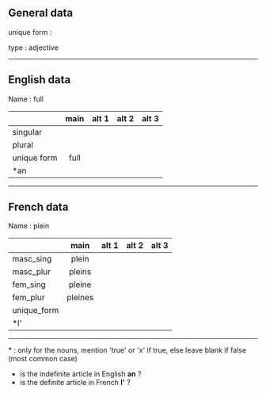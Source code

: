 ## General data

unique form :

type : adjective

---

## English data

Name : full

|             | main | alt 1 | alt 2 | alt 3 |
| :---------- | :--: | :---: | :---: | ----- |
| singular    |      |       |       |       |
| plural      |      |       |       |       |
| unique form | full |       |       |       |
| \*an        |      |       |       |       |

---

## French data

Name : plein

|             |  main   | alt 1 | alt 2 | alt 3 |
| :---------- | :-----: | :---: | :---: | :---: |
| masc_sing   |  plein  |       |       |       |
| masc_plur   | pleins  |       |       |       |
| fem_sing    | pleine  |       |       |       |
| fem_plur    | pleines |       |       |       |
| unique_form |         |       |       |       |
| \*l'        |         |       |       |       |

---

\* : only for the nouns, mention 'true' or 'x' if true, else leave blank if false (most common case)

- is the indefinite article in English **an** ?
- is the definite article in French **l'** ?
